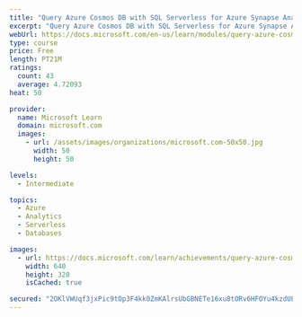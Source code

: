 ```yaml
---
title: "Query Azure Cosmos DB with SQL Serverless for Azure Synapse Analytics"
excerpt: "Query Azure Cosmos DB with SQL Serverless for Azure Synapse Analytics"
webUrl: https://docs.microsoft.com/en-us/learn/modules/query-azure-cosmos-db-with-sql-serverless-for-azure-synapse-analytics/
type: course
price: Free
length: PT21M
ratings:
  count: 43
  average: 4.72093
heat: 50

provider:
  name: Microsoft Learn
  domain: microsoft.com
  images:
    - url: /assets/images/organizations/microsoft.com-50x50.jpg
      width: 50
      height: 50

levels:
  - Intermediate

topics:
  - Azure
  - Analytics
  - Serverless
  - Databases

images:
  - url: https://docs.microsoft.com/learn/achievements/query-azure-cosmos-db-with-sql-serverless-for-azure-synapse-analytics-social.png
    width: 640
    height: 320
    isCached: true

secured: "2OKlVWUqf3jxPic9tOp3F4kk0ZmKAlrsUbGBNETe16xu8tORv6HFOYu4kzdUL084tfaUseaNMguKnv5N0ZRQ7ap4jxZCkfBds5id94oYIwmMflpVQWzgsAXXBioGMwMrjoEtHhL0ZaSPJHPh7OichCjuhThrh/ttNAowIniZach4sI6Sr5S6Tuhbcv/ghDIST3d9uhLjrFs9NWfNBdG470Yj1BSDE++ls9gPSNFI1uCesKNcXk0DVuO+SHYsNqqBQYNPGdlwpU5/DCVpmzp6XyV9zSJFlr6dq6bAIkY/2UHydgiL+XSDBt83ybbvecrU8Th494UsB/5oNujuLWlTWoTHrBPhH47XRjV41ENMiqNM2yceuxHU9ZZC1BK6t9HSLjXco9rmVXwpcfFpPZAVE3iNHGSL6ucGTUiIjbVxbtU=;UImjoQVyXGwtSRJdC1akWA=="
---
```


